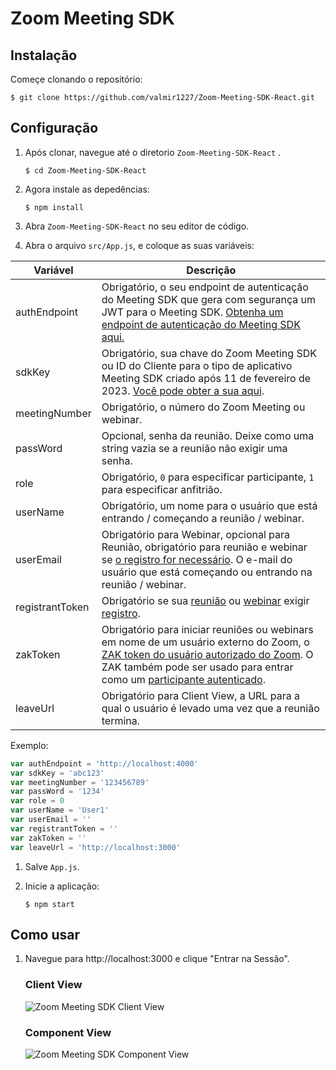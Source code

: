 # Zoom Meeting SDK

## Instalação

Começe clonando o repositório:

`$ git clone https://github.com/valmir1227/Zoom-Meeting-SDK-React.git`

## Configuração

1. Após clonar, navegue até o diretorio `Zoom-Meeting-SDK-React` .

   `$ cd Zoom-Meeting-SDK-React`

1. Agora instale as depedências:

   `$ npm install`

1. Abra `Zoom-Meeting-SDK-React` no seu editor de código.

1. Abra o arquivo `src/App.js`, e coloque as suas variáveis:

| Variável                   | Descrição |
| -----------------------|-------------|
| authEndpoint          | Obrigatório, o seu endpoint de autenticação do Meeting SDK que gera com segurança um JWT para o Meeting SDK. [Obtenha um endpoint de autenticação do Meeting SDK aqui.](https://github.com/zoom/meetingsdk-sample-signature-node.js) |
| sdkKey                | Obrigatório, sua chave do Zoom Meeting SDK ou ID do Cliente para o tipo de aplicativo Meeting SDK criado após 11 de fevereiro de 2023. [Você pode obter a sua aqui](https://developers.zoom.us/docs/meeting-sdk/developer-accounts/#get-meeting-sdk-credentials). |
| meetingNumber         | Obrigatório, o número do Zoom Meeting ou webinar. |
| passWord              | Opcional, senha da reunião. Deixe como uma string vazia se a reunião não exigir uma senha. |
| role                  | Obrigatório, `0` para especificar participante, `1` para especificar anfitrião. |
| userName              | Obrigatório, um nome para o usuário que está entrando / começando a reunião / webinar. |
| userEmail             | Obrigatório para Webinar, opcional para Reunião, obrigatório para reunião e webinar se [o registro for necessário](https://support.zoom.us/hc/en-us/articles/360054446052-Managing-meeting-and-webinar-registration). O e-mail do usuário que está começando ou entrando na reunião / webinar. |
| registrantToken       | Obrigatório se sua [reunião](https://developers.zoom.us/docs/meeting-sdk/web/client-view/meetings/#join-meeting-with-registration-required) ou [webinar](https://developers.zoom.us/docs/meeting-sdk/web/client-view/webinars/#join-webinar-with-registration-required) exigir [registro](https://support.zoom.us/hc/en-us/articles/360054446052-Managing-meeting-and-webinar-registration). |
| zakToken              | Obrigatório para iniciar reuniões ou webinars em nome de um usuário externo do Zoom, o [ZAK token do usuário autorizado do Zoom](https://developers.zoom.us/docs/meeting-sdk/auth/#start-meetings-and-webinars-with-a-zoom-users-zak-token). O ZAK também pode ser usado para entrar como um [participante autenticado](https://support.zoom.com/hc/en/article?id=zm_kb&sysparm_article=KB0063837). |
| leaveUrl              | Obrigatório para Client View, a URL para a qual o usuário é levado uma vez que a reunião termina. |

   Exemplo:

   ```js
   var authEndpoint = 'http://localhost:4000'
   var sdkKey = 'abc123'
   var meetingNumber = '123456789'
   var passWord = '1234'
   var role = 0
   var userName = 'User1'
   var userEmail = ''
   var registrantToken = ''
   var zakToken = ''
   var leaveUrl = 'http://localhost:3000'
   ```

1. Salve `App.js`.

1. Inicie a aplicação:

   `$ npm start`

## Como usar

1. Navegue para http://localhost:3000 e clique "Entrar na Sessão".

   ### Client View

   ![Zoom Meeting SDK Client View](/public/images/meetingsdk-web-client-view.gif)

   ### Component View

   ![Zoom Meeting SDK Component View](/public/images/meetingsdk-web-component-view.gif)


